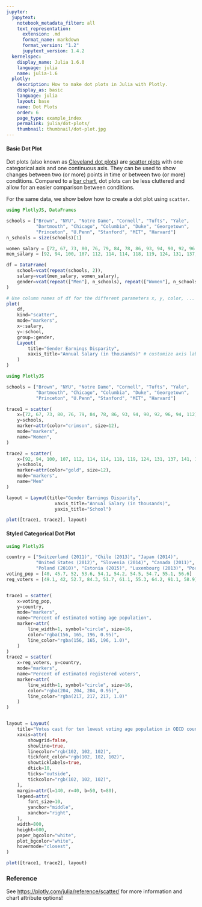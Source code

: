 ```yaml
---
jupyter:
  jupytext:
    notebook_metadata_filter: all
    text_representation:
      extension: .md
      format_name: markdown
      format_version: "1.2"
      jupytext_version: 1.4.2
  kernelspec:
    display_name: Julia 1.6.0
    language: julia
    name: julia-1.6
  plotly:
    description: How to make dot plots in Julia with Plotly.
    display_as: basic
    language: julia
    layout: base
    name: Dot Plots
    order: 6
    page_type: example_index
    permalink: julia/dot-plots/
    thumbnail: thumbnail/dot-plot.jpg
---
```


#### Basic Dot Plot

Dot plots (also known as [Cleveland dot plots](<https://en.wikipedia.org/wiki/Dot_plot_(statistics)>)) are [scatter plots](https://plotly.com/julia/line-and-scatter/) with one categorical axis and one continuous axis. They can be used to show changes between two (or more) points in time or between two (or more) conditions. Compared to a [bar chart](/julia/bar-charts/), dot plots can be less cluttered and allow for an easier comparison between conditions.

For the same data, we show below how to create a dot plot using `scatter`.

```julia
using PlotlyJS, DataFrames

schools = ["Brown", "NYU", "Notre Dame", "Cornell", "Tufts", "Yale",
           "Dartmouth", "Chicago", "Columbia", "Duke", "Georgetown",
           "Princeton", "U.Penn", "Stanford", "MIT", "Harvard"]
n_schools = size(schools)[1]

women_salary = [72, 67, 73, 80, 76, 79, 84, 78, 86, 93, 94, 90, 92, 96, 94, 112]
men_salary = [92, 94, 100, 107, 112, 114, 114, 118, 119, 124, 131, 137, 141, 151, 152, 165]

df = DataFrame(
    school=vcat(repeat(schools, 2)),
    salary=vcat(men_salary, women_salary),
    gender=vcat(repeat(["Men"], n_schools), repeat(["Women"], n_schools))
)

# Use column names of df for the different parameters x, y, color, ...
plot(
    df,
    kind="scatter",
    mode="markers",
    x=:salary,
    y=:school,
    group=:gender,
    Layout(
        title="Gender Earnings Disparity",
        xaxis_title="Annual Salary (in thousands)" # customize axis label
    )
)
```

```julia
using PlotlyJS

schools = ["Brown", "NYU", "Notre Dame", "Cornell", "Tufts", "Yale",
           "Dartmouth", "Chicago", "Columbia", "Duke", "Georgetown",
           "Princeton", "U.Penn", "Stanford", "MIT", "Harvard"]

trace1 = scatter(
    x=[72, 67, 73, 80, 76, 79, 84, 78, 86, 93, 94, 90, 92, 96, 94, 112],
    y=schools,
    marker=attr(color="crimson", size=12),
    mode="markers",
    name="Women",
)

trace2 = scatter(
    x=[92, 94, 100, 107, 112, 114, 114, 118, 119, 124, 131, 137, 141, 151, 152, 165],
    y=schools,
    marker=attr(color="gold", size=12),
    mode="markers",
    name="Men"
)

layout = Layout(title="Gender Earnings Disparity",
                  xaxis_title="Annual Salary (in thousands)",
                  yaxis_title="School")

plot([trace1, trace2], layout)
```

#### Styled Categorical Dot Plot

```julia
using PlotlyJS

country = ["Switzerland (2011)", "Chile (2013)", "Japan (2014)",
           "United States (2012)", "Slovenia (2014)", "Canada (2011)",
           "Poland (2010)", "Estonia (2015)", "Luxembourg (2013)", "Portugal (2011)"]
voting_pop = [40, 45.7, 52, 53.6, 54.1, 54.2, 54.5, 54.7, 55.1, 56.6]
reg_voters = [49.1, 42, 52.7, 84.3, 51.7, 61.1, 55.3, 64.2, 91.1, 58.9]


trace1 = scatter(
    x=voting_pop,
    y=country,
    mode="markers",
    name="Percent of estimated voting age population",
    marker=attr(
        line_width=1, symbol="circle", size=16,
        color="rgba(156, 165, 196, 0.95)",
        line_color="rgba(156, 165, 196, 1.0)",
    )
)
trace2 = scatter(
    x=reg_voters, y=country,
    mode="markers",
    name="Percent of estimated registered voters",
    marker=attr(
        line_width=1, symbol="circle", size=16,
        color="rgba(204, 204, 204, 0.95)",
        line_color="rgba(217, 217, 217, 1.0)"
    )
)


layout = Layout(
    title="Votes cast for ten lowest voting age population in OECD countries",
    xaxis=attr(
        showgrid=false,
        showline=true,
        linecolor="rgb(102, 102, 102)",
        tickfont_color="rgb(102, 102, 102)",
        showticklabels=true,
        dtick=10,
        ticks="outside",
        tickcolor="rgb(102, 102, 102)",
    ),
    margin=attr(l=140, r=40, b=50, t=80),
    legend=attr(
        font_size=10,
        yanchor="middle",
        xanchor="right",
    ),
    width=800,
    height=600,
    paper_bgcolor="white",
    plot_bgcolor="white",
    hovermode="closest",
)

plot([trace1, trace2], layout)
```

### Reference

See https://plotly.com/julia/reference/scatter/ for more information and chart attribute options!
